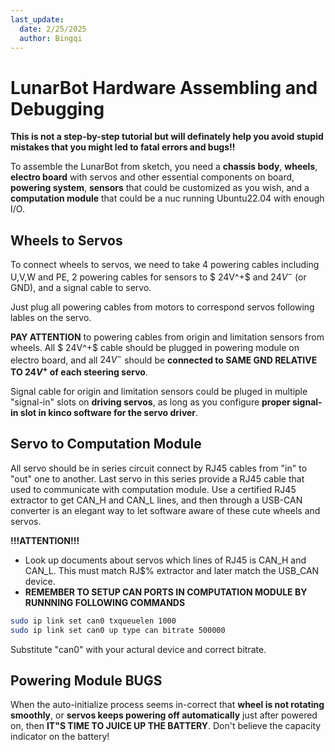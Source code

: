 ```yaml
---
last_update:
  date: 2/25/2025
  author: Bingqi
---
```


# LunarBot Hardware Assembling and Debugging

**This is not a step-by-step tutorial but will definately help you avoid stupid mistakes that you might led to fatal errors and bugs!!**

To assemble the LunarBot from sketch, you need a **chassis body**, **wheels**, **electro board** with servos and other essential components on board, **powering system**, **sensors** that could be customized as you wish, and a **computation module** that could be a nuc running Ubuntu22.04 with enough I/O.

## Wheels to Servos
To connect wheels to servos, we need to take 4 powering cables including U,V,W and PE, 2 powering cables for sensors to $ 24V^+$ and $24V^-$ (or GND), and a signal cable to servo.

Just plug all powering cables from motors to correspond servos following lables on the servo. 

**PAY ATTENTION** to powering cables from origin and limitation sensors from wheels. All $ 24V^+$ cable should be plugged in powering module on electro board, and all $24V^-$ should be **connected to SAME GND RELATIVE TO $24V^+$ of each steering servo**.

Signal cable for origin and limitation sensors could be pluged in multiple "signal-in" slots on **driving servos**, as long as you configure **proper signal-in slot in kinco software for the servo driver**. 

## Servo to Computation Module
All servo should be in series circuit connect by RJ45 cables from "in" to "out" one to another. Last servo in this series provide a RJ45 cable that used to communicate with computation module. Use a certified RJ45 extractor to get CAN_H and CAN_L lines, and then through a USB-CAN converter is an elegant way to let software aware of these cute wheels and servos.

**!!!ATTENTION!!!**

* Look up documents about servos which lines of RJ45 is CAN_H and CAN_L. This must match RJ$% extractor and later match the USB_CAN device.
* **REMEMBER TO SETUP CAN PORTS IN COMPUTATION MODULE BY RUNNNING FOLLOWING COMMANDS**
```bash
sudo ip link set can0 txqueuelen 1000
sudo ip link set can0 up type can bitrate 500000
```

Substitute "can0" with your actural device and correct bitrate.

## Powering Module BUGS

When the auto-initialize process seems in-correct that **wheel is not rotating smoothly**, or **servos keeps powering off automatically** just after powered on, then **IT"S TIME TO JUICE UP THE BATTERY**. Don't believe the capacity indicator on the battery!

